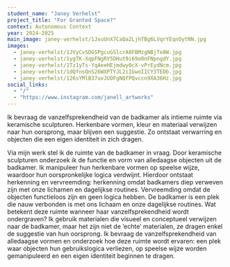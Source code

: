 ```yaml
---
student_name: "Janey Verhelst"
project_title: "For Granted Space?"
context: Autonomous Context
year: 2024-2025
main_image: janey-verhelst/1JxuUnX7CaQa2LjhTBg6LVqrYEqnOytNN.jpg
images:
  - janey-verhelst/1JVyCvSDGSPgcuGSlcrA8FBMzgNBjTe8W.jpg
  - janey-verhelst/1ygTK-XqpFNgRY5DHut9i69o0nFNpngdY.jpg
  - janey-verhelst/1Tz1yTs-YqAeeHEjmdwy0cX-vPrEydNcm.jpg
  - janey-verhelst/1dQfnsQnS26WXPTYJL2iIGwoIICY3TEDb.jpg
  - janey-verhelst/126sYMlB37uvJUOFgNQfPQvccn9XA36Hz.jpg
social_links:
  - "/"
  - "https://www.instagram.com/janell_artworks"
---
```

Ik bevraag de vanzelfsprekendheid van de badkamer als intieme ruimte via keramische sculpturen. Herkenbare vormen, kleur en materiaal verwijzen naar hun oorsprong, maar blijven een suggestie. Zo ontstaat verwarring en objecten die een eigen identiteit in zich dragen.

Via mijn werk stel ik de ruimte van de badkamer in vraag. Door keramische sculpturen onderzoek ik de functie en vorm van alledaagse objecten uit de badkamer. Ik manipuleer hun herkenbare vormen op speelse wijze, waardoor hun oorspronkelijke logica verdwijnt. Hierdoor ontstaat herkenning en vervreemding: herkenning omdat badkamers diep verweven zijn met onze lichamen en dagelijkse routines. Vervreemding omdat de objecten functieloos zijn en geen logica hebben.
De badkamer is een plek die nauw verbonden is met ons lichaam en onze dagelijkse routines. Wat betekent deze ruimte wanneer haar vanzelfsprekendheid wordt ondergraven?
Ik gebruik materialen die visueel en conceptueel verwijzen naar de badkamer, maar het zijn niet de ‘echte’ materialen, ze dragen enkel de suggestie van hun oorsprong. Ik bevraag de vanzelfsprekendheid van alledaagse vormen en onderzoek hoe deze ruimte wordt ervaren: een plek waar objecten hun gebruikslogica verliezen, op speelse wijze worden gemanipuleerd en een eigen identiteit beginnen te dragen.
